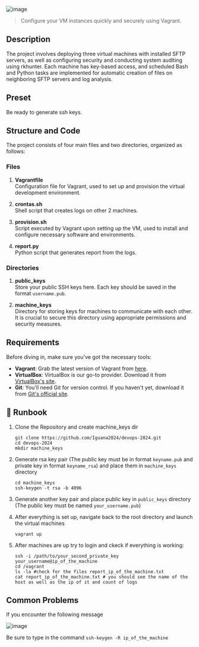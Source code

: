 ![image](https://github.com/Iguana2024/devops-2024/assets/64985383/5ba65d79-2d99-41dc-8c2b-e16b8a786832)



> Configure your VM instances quickly and securely using Vagrant.

## Description
The project involves deploying three virtual machines with installed SFTP servers, as well as configuring security and conducting system auditing using rkhunter. Each machine has key-based access, and scheduled Bash and Python tasks are implemented for automatic creation of files on neighboring SFTP servers and log analysis.

## Preset
Be ready to generate ssh keys.

## Structure and Code

The project consists of four main files and two directories, organized as follows:

### Files

1. **Vagrantfile**  
   Configuration file for Vagrant, used to set up and provision the virtual development environment.
   
2. **crontas.sh**  
   Shell script that creates logs on other 2 machines.

3. **provision.sh**  
   Script executed by Vagrant upon setting up the VM, used to install and configure necessary software and environments.

4. **report.py**  
   Python script that generates report from the logs.

### Directories

1. **public_keys**  
   Store your public SSH keys here. Each key should be saved in the format `username.pub`.

2. **machine_keys**  
   Directory for storing keys for machines to communicate with each other. It is crucial to secure this directory using appropriate permissions and security measures.




## Requirements

Before diving in, make sure you've got the necessary tools:

- **Vagrant**: Grab the latest version of Vagrant from [here](https://www.vagrantup.com/downloads.html).
- **VirtualBox**: VirtualBox is our go-to provider. Download it from [VirtualBox's site](https://www.virtualbox.org/wiki/Downloads).
- **Git**: You'll need Git for version control. If you haven't yet, download it from [Git's official site](https://git-scm.com/downloads).

## :wrench: Runbook

1. Clone the Repository and create machine_keys dir
    ```
    git clone https://github.com/Iguana2024/devops-2024.git
    cd devops-2024
    mkdir machine_keys
    ```

2. Generate rsa key pair (The public key must be in format `keyname.pub` and  private key in format `keyname_rsa`) and place them in `machine_keys` directory
    ```
    cd machine_keys
    ssh-keygen -t rsa -b 4096
    ```

3. Generate another key pair and place public key in  `public_keys` directory (The public key must be named `your_username.pub`) 

4. After everything is set up, navigate back to the root directory and launch the virtual machines
    ```
    vagrant up
    ```

5. After machines are up try to login and ckeck if everything is working:
    ```
    ssh -i /path/to/your_second_private_key your_username@ip_of_the_machine
    cd /vagrant
    ls -la #check for the files report_ip_of_the_machine.txt
    cat report_ip_of_the_machine.txt # you should see the name of the host as well as the ip of it and count of logs
    ```

## Common Problems

If you encounter the following message

![image](https://github.com/Iguana2024/devops-2024/assets/64985383/eb89d67b-98f9-4647-ab48-6b3e8f71b38c)

Be sure to type in the command
    ```
    ssh-keygen -R ip_of_the_machine
    ```

